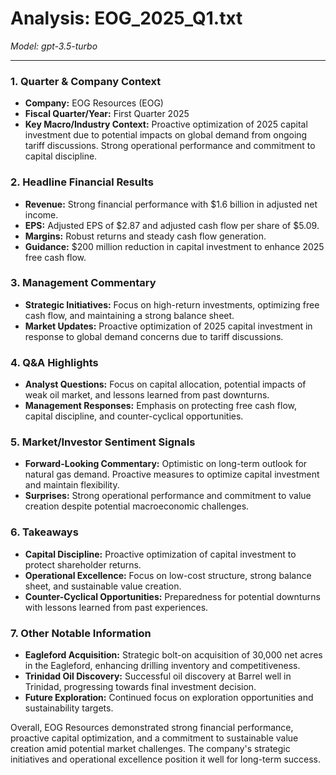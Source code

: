 # Analysis: EOG_2025_Q1.txt

*Model: gpt-3.5-turbo*

---

### 1. Quarter & Company Context
- **Company:** EOG Resources (EOG)
- **Fiscal Quarter/Year:** First Quarter 2025
- **Key Macro/Industry Context:** Proactive optimization of 2025 capital investment due to potential impacts on global demand from ongoing tariff discussions. Strong operational performance and commitment to capital discipline.

### 2. Headline Financial Results
- **Revenue:** Strong financial performance with $1.6 billion in adjusted net income.
- **EPS:** Adjusted EPS of $2.87 and adjusted cash flow per share of $5.09.
- **Margins:** Robust returns and steady cash flow generation.
- **Guidance:** $200 million reduction in capital investment to enhance 2025 free cash flow.

### 3. Management Commentary
- **Strategic Initiatives:** Focus on high-return investments, optimizing free cash flow, and maintaining a strong balance sheet.
- **Market Updates:** Proactive optimization of 2025 capital investment in response to global demand concerns due to tariff discussions.

### 4. Q&A Highlights
- **Analyst Questions:** Focus on capital allocation, potential impacts of weak oil market, and lessons learned from past downturns.
- **Management Responses:** Emphasis on protecting free cash flow, capital discipline, and counter-cyclical opportunities.

### 5. Market/Investor Sentiment Signals
- **Forward-Looking Commentary:** Optimistic on long-term outlook for natural gas demand. Proactive measures to optimize capital investment and maintain flexibility.
- **Surprises:** Strong operational performance and commitment to value creation despite potential macroeconomic challenges.

### 6. Takeaways
- **Capital Discipline:** Proactive optimization of capital investment to protect shareholder returns.
- **Operational Excellence:** Focus on low-cost structure, strong balance sheet, and sustainable value creation.
- **Counter-Cyclical Opportunities:** Preparedness for potential downturns with lessons learned from past experiences.

### 7. Other Notable Information
- **Eagleford Acquisition:** Strategic bolt-on acquisition of 30,000 net acres in the Eagleford, enhancing drilling inventory and competitiveness.
- **Trinidad Oil Discovery:** Successful oil discovery at Barrel well in Trinidad, progressing towards final investment decision.
- **Future Exploration:** Continued focus on exploration opportunities and sustainability targets.

Overall, EOG Resources demonstrated strong financial performance, proactive capital optimization, and a commitment to sustainable value creation amid potential market challenges. The company's strategic initiatives and operational excellence position it well for long-term success.